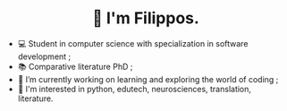 <h1 align="center">👋 I'm Filippos.</h1>

* 💻 Student in computer science with specialization in software development ;
* 📚 Comparative literature PhD ;
* 🔭 I’m currently working on learning and exploring the world of coding ;
* 🧐 I'm interested in python, edutech, neurosciences, translation, literature.
